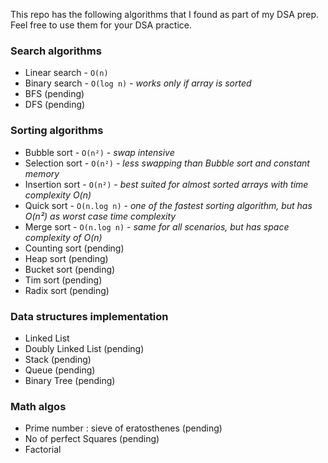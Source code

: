 This repo has the following algorithms that I found as part of my DSA prep. Feel free to use them for your DSA practice.

### Search algorithms
- Linear search - `O(n)`
- Binary search - `O(log n)` - *works only if array is sorted*
- BFS (pending)
- DFS (pending)

### Sorting algorithms
- Bubble sort - `O(n²)` - *swap intensive*
- Selection sort - `O(n²)` - *less swapping than Bubble sort and constant memory*
- Insertion sort - `O(n²)` - *best suited for almost sorted arrays with time complexity O(n)*
- Quick sort - `O(n.log n)` - *one of the fastest sorting algorithm, but has O(n²) as worst case time complexity*
- Merge sort - `O(n.log n)` - *same for all scenarios, but has space complexity of O(n)*
- Counting sort (pending)
- Heap sort (pending)
- Bucket sort (pending)
- Tim sort (pending)
- Radix sort (pending)

### Data structures implementation
- Linked List
- Doubly Linked List (pending)
- Stack (pending)
- Queue (pending)
- Binary Tree (pending)

### Math algos
- Prime number : sieve of eratosthenes (pending)
- No of perfect Squares (pending)
- Factorial

